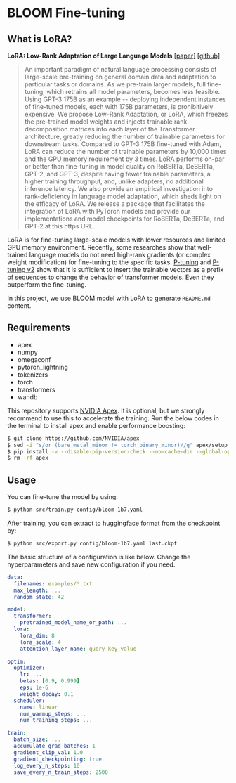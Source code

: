 # BLOOM Fine-tuning

## What is LoRA?
**LoRA: Low-Rank Adaptation of Large Language Models** [[paper]](https://arxiv.org/pdf/2106.09685) [[github]](https://github.com/microsoft/LoRA)
> An important paradigm of natural language processing consists of large-scale pre-training on general domain data and adaptation to particular tasks or domains. As we pre-train larger models, full fine-tuning, which retrains all model parameters, becomes less feasible. Using GPT-3 175B as an example -- deploying independent instances of fine-tuned models, each with 175B parameters, is prohibitively expensive. We propose Low-Rank Adaptation, or LoRA, which freezes the pre-trained model weights and injects trainable rank decomposition matrices into each layer of the Transformer architecture, greatly reducing the number of trainable parameters for downstream tasks. Compared to GPT-3 175B fine-tuned with Adam, LoRA can reduce the number of trainable parameters by 10,000 times and the GPU memory requirement by 3 times. LoRA performs on-par or better than fine-tuning in model quality on RoBERTa, DeBERTa, GPT-2, and GPT-3, despite having fewer trainable parameters, a higher training throughput, and, unlike adapters, no additional inference latency. We also provide an empirical investigation into rank-deficiency in language model adaptation, which sheds light on the efficacy of LoRA. We release a package that facilitates the integration of LoRA with PyTorch models and provide our implementations and model checkpoints for RoBERTa, DeBERTa, and GPT-2 at this https URL.

LoRA is for fine-tuning large-scale models with lower resources and limited GPU memory environment. Recently, some researches show that well-trained language models do not need high-rank gradients (or complex weight modification) for fine-tuning to the specific tasks. [P-tuning](https://github.com/THUDM/P-tuning) and [P-tuning v2](https://github.com/THUDM/P-tuning-v2) show that it is sufficient to insert the trainable vectors as a prefix of sequences to change the behavior of transformer models. Even they outperform the fine-tuning.

In this project, we use BLOOM model with LoRA to generate `README.md` content.

## Requirements
* apex
* numpy
* omegaconf
* pytorch_lightning
* tokenizers
* torch
* transformers
* wandb

This repository supports [NVIDIA Apex](https://github.com/NVIDIA/apex). It is optional, but we strongly recommend to use this to accelerate the training. Run the below codes in the terminal to install apex and enable performance boosting:

```bash
$ git clone https://github.com/NVIDIA/apex
$ sed -i "s/or (bare_metal_minor != torch_binary_minor)//g" apex/setup.py
$ pip install -v --disable-pip-version-check --no-cache-dir --global-option="--cpp_ext" --global-option="--cuda_ext" apex/
$ rm -rf apex
```

## Usage
You can fine-tune the model by using:
```bash
$ python src/train.py config/bloom-1b7.yaml
```
After training, you can extract to huggingface format from the checkpoint by:
```bash
$ python src/export.py config/bloom-1b7.yaml last.ckpt
```

The basic structure of a configuration is like below. Change the hyperparameters and save new configuration if you need.
```yaml
data:
  filenames: examples/*.txt
  max_length: ...
  random_state: 42

model:
  transformer:
    pretrained_model_name_or_path: ...
  lora:
    lora_dim: 8
    lora_scale: 4
    attention_layer_name: query_key_value

optim:
  optimizer:
    lr: ...
    betas: [0.9, 0.999]
    eps: 1e-6
    weight_decay: 0.1
  scheduler:
    name: linear
    num_warmup_steps: ...
    num_training_steps: ...

train:
  batch_size: ...
  accumulate_grad_batches: 1
  gradient_clip_val: 1.0
  gradient_checkpointing: true
  log_every_n_steps: 10
  save_every_n_train_steps: 2500
```
